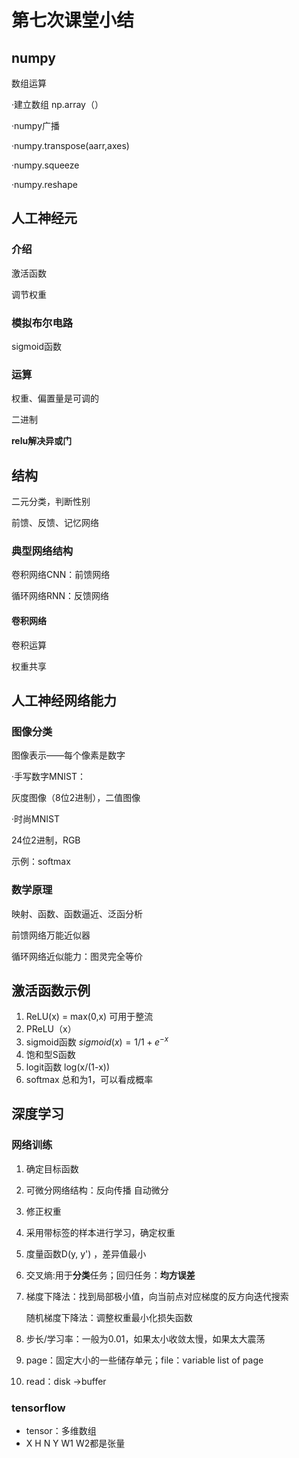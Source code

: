# 第七次课堂小结

## numpy

数组运算

·建立数组 np.array（）

·numpy广播

·numpy.transpose(aarr,axes)

·numpy.squeeze

·numpy.reshape

## 人工神经元

### 介绍

激活函数

调节权重

### 模拟布尔电路

sigmoid函数

### 运算

权重、偏置量是可调的

二进制

**relu解决异或门**

## 结构

二元分类，判断性别

前馈、反馈、记忆网络

### 典型网络结构

卷积网络CNN：前馈网络

循环网络RNN：反馈网络

#### 卷积网络

卷积运算

权重共享

## 人工神经网络能力

### 图像分类

图像表示——每个像素是数字

·手写数字MNIST：

灰度图像（8位2进制），二值图像

·时尚MNIST

24位2进制，RGB

示例：softmax

### 数学原理

映射、函数、函数逼近、泛函分析

前馈网络万能近似器

循环网络近似能力：图灵完全等价

## 激活函数示例

1. ReLU(x) = max(0,x)
   可用于整流
2. PReLU（x）
3. sigmoid函数 $sigmoid(x) = 1/1+e^{-x}$
4. 饱和型S函数
5. logit函数 log(x/(1-x))
6. softmax 总和为1，可以看成概率 

## 深度学习

### 网络训练

1. 确定目标函数

2. 可微分网络结构：反向传播 自动微分

3. 修正权重

4. 采用带标签的样本进行学习，确定权重

5. 度量函数D(y, y') ，差异值最小

6. 交叉熵:用于**分类**任务；回归任务：**均方误差**

7. 梯度下降法：找到局部极小值，向当前点对应梯度的反方向迭代搜索

   随机梯度下降法：调整权重最小化损失函数

8. 步长/学习率：一般为0.01，如果太小收敛太慢，如果太大震荡

9. page：固定大小的一些储存单元；file：variable list of page

10. read：disk $\rightarrow$buffer

### tensorflow

- tensor：多维数组
- X H N Y W1 W2都是张量





​    

​    









